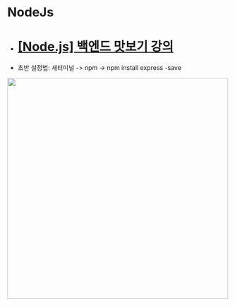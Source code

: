 # NodeJs

+ # [[Node.js] 백엔드 맛보기 강의](https://youtube.com/playlist?list=PLSK4WsJ8JS4cQ-niGNum4bkK_THHOizTs)

+ 초반 설정법: 새터미널 -> npm -> npm install express -save

<img src ="https://user-images.githubusercontent.com/99901580/196920703-c9157401-74c5-47a7-9ab0-6ee2693ef90e.png" width ="500"/>

